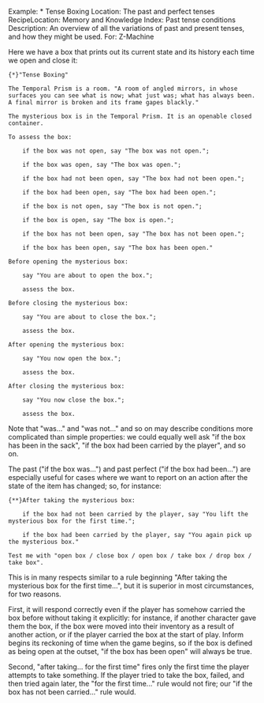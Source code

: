 Example: * Tense Boxing
Location: The past and perfect tenses
RecipeLocation: Memory and Knowledge
Index: Past tense conditions
Description: An overview of all the variations of past and present tenses, and how they might be used.
For: Z-Machine

  
Here we have a box that prints out its current state and its history each time we open and close it:

  

``` inform7
{*}"Tense Boxing"

The Temporal Prism is a room. "A room of angled mirrors, in whose surfaces you can see what is now; what just was; what has always been. A final mirror is broken and its frame gapes blackly."

The mysterious box is in the Temporal Prism. It is an openable closed container.

To assess the box:

	if the box was not open, say "The box was not open.";

	if the box was open, say "The box was open.";

	if the box had not been open, say "The box had not been open.";

	if the box had been open, say "The box had been open.";

	if the box is not open, say "The box is not open.";

	if the box is open, say "The box is open.";

	if the box has not been open, say "The box has not been open.";

	if the box has been open, say "The box has been open."

Before opening the mysterious box:

	say "You are about to open the box.";

	assess the box.

Before closing the mysterious box:

	say "You are about to close the box.";

	assess the box.

After opening the mysterious box:

	say "You now open the box.";

	assess the box.

After closing the mysterious box:

	say "You now close the box.";

	assess the box.
```

  
Note that "was..." and "was not..." and so on may describe conditions more complicated than simple properties: we could equally well ask "if the box has been in the sack", "if the box had been carried by the player", and so on.

  
The past ("if the box was...") and past perfect ("if the box had been...") are especially useful for cases where we want to report on an action after the state of the item has changed; so, for instance:

  

``` inform7
{**}After taking the mysterious box:

	if the box had not been carried by the player, say "You lift the mysterious box for the first time.";

	if the box had been carried by the player, say "You again pick up the mysterious box."

Test me with "open box / close box / open box / take box / drop box / take box".
```

  
This is in many respects similar to a rule beginning "After taking the mysterious box for the first time...", but it is superior in most circumstances, for two reasons.

  
First, it will respond correctly even if the player has somehow carried the box before without taking it explicitly: for instance, if another character gave them the box, if the box were moved into their inventory as a result of another action, or if the player carried the box at the start of play. Inform begins its reckoning of time when the game begins, so if the box is defined as being open at the outset, "if the box has been open" will always be true.

  
Second, "after taking... for the first time" fires only the first time the player attempts to take something. If the player tried to take the box, failed, and then tried again later, the "for the first time..." rule would not fire; our "if the box has not been carried..." rule would.


